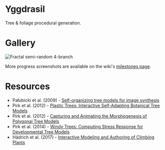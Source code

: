 # Yggdrasil

Tree &amp; foliage procedural generation.

# Gallery

![Fractal semi-random 4-branch](https://imgur.com/0nwjpgq.jpg)

More progress screenshots are available on the wiki's [milestones page](https://github.com/Razakhel/Yggdrasil/wiki/Milestones).

# Resources

- Pałubicki et al. (2009) -  [Self-organizing tree models for image synthesis](http://www.algorithmicbotany.org/papers/selforg.sig2009.small.pdf)
- Pirk et al. (2012) - [Plastic Trees: Interactive Self-Adapting Botanical Tree Models](https://geometry.stanford.edu//papers/pskmnmbd-ptisabtm-12/pskmnmbd-ptisabtm-12.pdf)
- Pirk et al. (2012) - [Capturing and Animating the Morphogenesis of Polygonal Tree Models](https://kops.uni-konstanz.de/bitstream/handle/123456789/22091/Pirk_220919.pdf)
- Pirk et al. (2014) -  [Windy Trees: Computing Stress Response for Developmental Tree Models](https://geometry.stanford.edu/papers/pnhbd-wtcsrfdtm-14/pnhbd-wtcsrfdtm-14.pdf)
- Hädrich et al. (2017) - [Interactive Modeling and Authoring of Climbing Plants](https://www.researchgate.net/publication/317749455_Interactive_Modeling_and_Authoring_of_Climbing_Plants)
